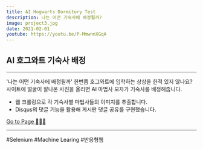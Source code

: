 ```yaml
---
title: AI Hogwarts Dormitory Test
description: 나는 어떤 기숙사에 배정될까?
image: project3.jpg
date: 2021-02-01
youtube: https://youtu.be/P-MmwnnXGqA
---
```


## AI 호그와트 기숙사 배정

---

'나는 어떤 기숙사에 배정될까' 한번쯤 호그와트에 입학하는 상상을 한적 있지 않나요? 사이트에 얼굴이 잘나온 사진을 올리면 AI 마법사 모자가 기숙사를 배정해줍니다.

- 웹 크롤링으로 각 기숙사별 마법사들의 이미지를 추출합니다.
- Disqus의 댓글 기능을 활용해 게시판 댓글 공유를 구현했습니다.

<a href="https://hogwarts-houses-test.netlify.app/">Go to Page 💫🧙‍♀️</a>

---

<div class="hyde tags skills">
    <a class="hyde tag">#Selenium</a>
    <a class="hyde tag">#Machine Learing</a>
    <a class="hyde tag">#반응형웹</a>
</div>
